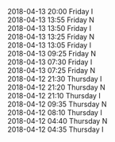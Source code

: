 2018-04-13 20:00 Friday  I  
2018-04-13 13:55 Friday  N  
2018-04-13 13:50 Friday  I  
2018-04-13 13:25 Friday  N  
2018-04-13 13:05 Friday  I  
2018-04-13 09:25 Friday  N  
2018-04-13 07:30 Friday  I  
2018-04-13 07:25 Friday  N  
2018-04-12 21:30 Thursday  I  
2018-04-12 21:20 Thursday  N  
2018-04-12 21:10 Thursday  I  
2018-04-12 09:35 Thursday  N  
2018-04-12 08:10 Thursday  I  
2018-04-12 04:40 Thursday  N  
2018-04-12 04:35 Thursday  I  
